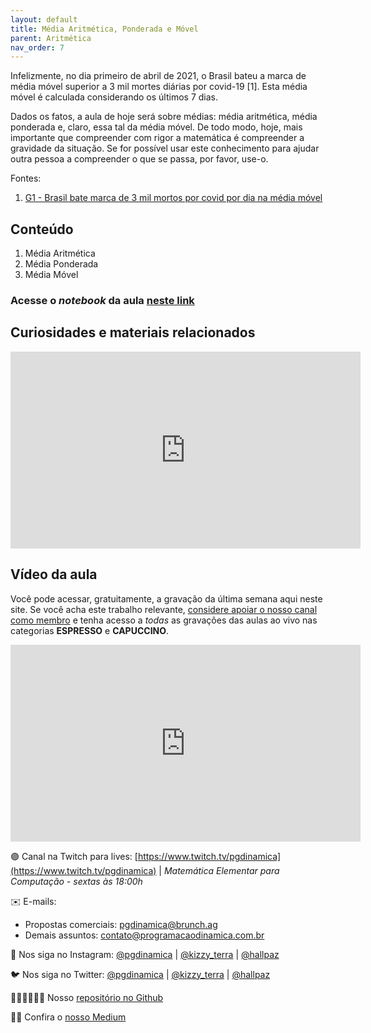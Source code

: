 ```yaml
---
layout: default
title: Média Aritmética, Ponderada e Móvel
parent: Aritmética
nav_order: 7
---
```


Infelizmente, no dia primeiro de abril de 2021, o Brasil bateu a marca de média móvel superior a 3 mil mortes diárias por covid-19 [1]. Esta média móvel é calculada considerando os últimos 7 dias.

Dados os fatos, a aula de hoje será sobre médias: média aritmética, média ponderada e, claro, essa tal da média móvel. De todo modo, hoje, mais importante que compreender com rigor a matemática é compreender a gravidade da situação. Se for possível usar este conhecimento para ajudar outra pessoa a compreender o que se passa, por favor, use-o.

Fontes:
1. [G1 - Brasil bate marca de 3 mil mortos por covid por dia na média móvel](https://g1.globo.com/bemestar/coronavirus/noticia/2021/04/01/brasil-bate-marca-de-3-mil-mortos-por-covid-por-dia-na-media-movel-e-soma-3255-mil-obitos.ghtml)

## Conteúdo 

1. Média Aritmética
2. Média Ponderada
3. Média Móvel

### Acesse o *notebook* da aula <a href="/notebooks/mec007_mediaaritmetica.html" target="_black">neste link</a>

## Curiosidades e materiais relacionados

<iframe width="560" height="315" src="https://www.youtube.com/embed/_3VcRHwZpPU" title="YouTube video player" frameborder="0" allow="accelerometer; autoplay; clipboard-write; encrypted-media; gyroscope; picture-in-picture" allowfullscreen></iframe>

## Vídeo da aula

Você pode acessar, gratuitamente, a gravação da última semana aqui neste site. Se você acha este trabalho relevante, [considere apoiar o nosso canal como membro](https://youtube.com/join) e tenha acesso a *todas* as gravações das aulas ao vivo nas categorias **ESPRESSO** e **CAPUCCINO**. 


<iframe width="560" height="315" src="https://www.youtube.com/embed/Z7DoWOObMa8" frameborder="0" allow="accelerometer; autoplay; clipboard-write; encrypted-media; gyroscope; picture-in-picture" allowfullscreen></iframe>


🟣 Canal na Twitch para lives: [https://www.twitch.tv/pgdinamica](https://www.twitch.tv/pgdinamica) | *Matemática Elementar para Computação - sextas às 18:00h*


✉️ E-mails:
* Propostas comerciais: [pgdinamica@brunch.ag](mailto:pgdinamica@brunch.ag)
* Demais assuntos: [contato@programacaodinamica.com.br](mailto:pgdinamica@brunch.ag)

📸 Nos siga no Instagram: [@pgdinamica](https://instagram.com/pgdinamica) | [@kizzy_terra](https://instagram.com/kizzy_terra) | [@hallpaz](https://instagram.com/hallpaz)

🐦 Nos siga no Twitter: [@pgdinamica](https://twitter.com/pgdinamica) | [@kizzy_terra](https://twitter.com/kizzy_terra) | [@hallpaz](https://twitter.com/hallpaz)

👩🏾‍💻👨🏾‍💻 Nosso [repositório no Github](https://github.com/programacaodinamica)

✍🏾 Confira o [nosso Medium](https://medium.com/programacaodinamica)